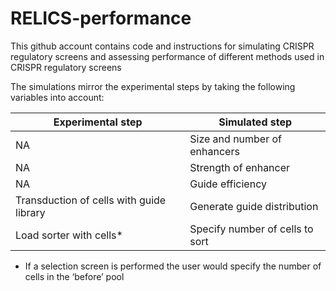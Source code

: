 # RELICS-performance
This github account contains code and instructions for simulating CRISPR regulatory screens and assessing performance of different methods used in CRISPR regulatory screens

The simulations mirror the experimental steps by taking the following variables into account:

| Experimental step | Simulated step |
| ----------------- | -------------- |
| NA | Size and number of enhancers|
| NA | Strength of enhancer |
| NA | Guide efficiency |
| Transduction of cells with guide library | Generate guide distribution |
| Load sorter with cells* | Specify number of cells to sort |

 * If a selection screen is performed the user would specify the number of cells in the ‘before’ pool
